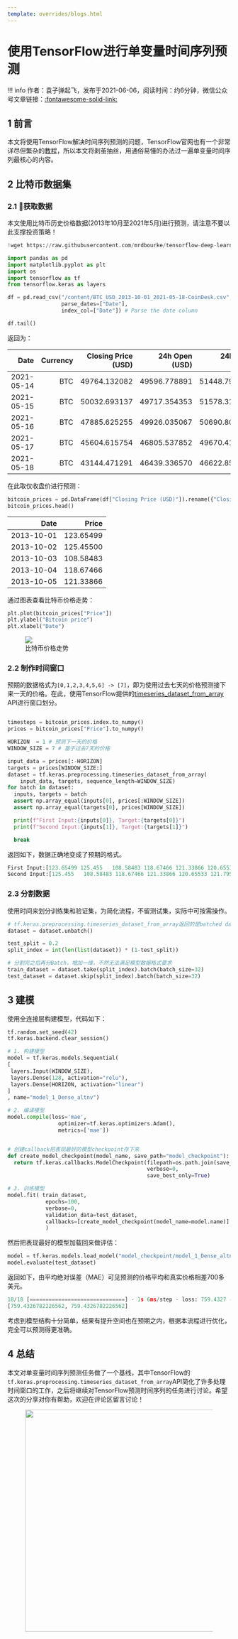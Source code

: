 ```yaml
---
template: overrides/blogs.html
---
```


# 使用TensorFlow进行单变量时间序列预测

!!! info
    作者：袁子弹起飞，发布于2021-06-06，阅读时间：约6分钟，微信公众号文章链接：[:fontawesome-solid-link:]()

## 1 前言

本文将使用TensorFlow解决时间序列预测的问题，TensorFlow官网也有一个非常详尽但繁杂的[教程](https://www.tensorflow.org/tutorials/structured_data/time_series "Time series forecasting")，所以本文将剥茧抽丝，用通俗易懂的办法过一遍单变量时间序列最核心的内容。

## 2 比特币数据集

### 2.1 获取数据

本文使用比特币历史价格数据(2013年10月至2021年5月)进行预测，请注意不要以此支撑投资策略！

```python
!wget https://raw.githubusercontent.com/mrdbourke/tensorflow-deep-learning/main/extras/BTC_USD_2013-10-01_2021-05-18-CoinDesk.csv

import pandas as pd
import matplotlib.pyplot as plt
import os
import tensorflow as tf
from tensorflow.keras as layers

df = pd.read_csv("/content/BTC_USD_2013-10-01_2021-05-18-CoinDesk.csv",
                 parse_dates=["Date"],
                 index_col=["Date"]) # Parse the date column

df.tail()
```

返回为：

| Date | Currency | Closing Price (USD) | 24h Open (USD) | 24h High (USD) | 24h Low (USD) |
|---:|---:|---:|---:|---:|---:|
| 2021-05-14 | BTC | 49764.132082 | 49596.778891 | 51448.798576 | 46294.720180 |
| 2021-05-15 | BTC | 50032.693137 | 49717.354353 | 51578.312545 | 48944.346536 |
| 2021-05-16 | BTC | 47885.625255 | 49926.035067 | 50690.802950 | 47005.102292 |
| 2021-05-17 | BTC | 45604.615754 | 46805.537852 | 49670.414174 | 43868.638969 |
| 2021-05-18 | BTC | 43144.471291 | 46439.336570 | 46622.853437 | 42102.346430 |

在此取仅收盘价进行预测：

```python
bitcoin_prices = pd.DataFrame(df["Closing Price (USD)"]).rename({"Closing Price (USD)":"Price"},axis=1)
bitcoin_prices.head()
```

| Date | Price |
|---:|---:|
| 2013-10-01 | 123.65499 |
| 2013-10-02 | 125.45500 |
| 2013-10-03 | 108.58483 |
| 2013-10-04 | 118.67466 |
| 2013-10-05 | 121.33866 |

通过图表查看比特币价格走势：

```python
plt.plot(bitcoin_prices["Price"])
plt.ylabel("Bitcoin price")
plt.xlabel("Date")
```

<figure>
  <img src="https://cdn.jsdelivr.net/gh/BulletTech2021/Pics/img/1_V/Bitcoin_price.png"  />
  <figcaption>比特币价格走势</figcaption>
</figure>


### 2.2 制作时间窗口

预期的数据格式为`[0,1,2,3,4,5,6] -> [7]`，即为使用过去七天的价格预测接下来一天的价格。在此，使用TensorFlow提供的[timeseries_dataset_from_array](https://www.tensorflow.org/api_docs/python/tf/keras/utils/timeseries_dataset_from_array "timeseries_dataset_from_array") API进行窗口划分。

```python

timesteps = bitcoin_prices.index.to_numpy()
prices = bitcoin_prices["Price"].to_numpy()

HORIZON  = 1 # 预测下一天的价格
WINDOW_SIZE = 7 # 基于过去7天的价格

input_data = prices[:-HORIZON]
targets = prices[WINDOW_SIZE:]
dataset = tf.keras.preprocessing.timeseries_dataset_from_array(
    input_data, targets, sequence_length=WINDOW_SIZE)
for batch in dataset:
  inputs, targets = batch
  assert np.array_equal(inputs[0], prices[:WINDOW_SIZE])   
  assert np.array_equal(targets[0], prices[WINDOW_SIZE])  

  print(f"First Input:{inputs[0]}, Target:{targets[0]}")
  print(f"Second Input:{inputs[1]}, Target:{targets[1]}")

  break
```

返回如下，数据正确地变成了预期的格式。

```python
First Input:[123.65499 125.455   108.58483 118.67466 121.33866 120.65533 121.795  ], Target:123.033
Second Input:[125.455   108.58483 118.67466 121.33866 120.65533 121.795   123.033  ], Target:124.049
```

### 2.3 分割数据

使用时间来划分训练集和验证集，为简化流程，不留测试集，实际中可按需操作。

```python
# tf.keras.preprocessing.timeseries_dataset_from_array返回的是batched dataset，所以先unbatch，方便分割数据
dataset = dataset.unbatch()

test_split = 0.2
split_index = int(len(list(dataset)) * (1-test_split))

# 分割完之后再分Batch，增加一维，不然无法满足模型数据格式要求
train_dataset = dataset.take(split_index).batch(batch_size=32)
test_dataset = dataset.skip(split_index).batch(batch_size=32)
```

## 3 建模

使用全连接层构建模型，代码如下：

```python
tf.random.set_seed(42)
tf.keras.backend.clear_session()

# 1. 构建模型
model = tf.keras.models.Sequential(
[
 layers.Input(WINDOW_SIZE),
 layers.Dense(128, activation="relu"),
 layers.Dense(HORIZON, activation="linear")
]
, name="model_1_Dense_altnv")

# 2. 编译模型
model.compile(loss='mae',
                optimizer=tf.keras.optimizers.Adam(),
                metrics=['mae'])


# 创建callback把表现最好的模型checkpoint存下来
def create_model_checkpoint(model_name, save_path="model_checkpoint"):
  return tf.keras.callbacks.ModelCheckpoint(filepath=os.path.join(save_path, model_name),
                                            verbose=0,
                                            save_best_only=True)

# 3. 训练模型
model.fit( train_dataset,
            epochs=100,
            verbose=0,
            validation_data=test_dataset,
            callbacks=[create_model_checkpoint(model_name=model.name)]
            )

```

然后把表现最好的模型加载回来做评估：

```python
model = tf.keras.models.load_model("model_checkpoint/model_1_Dense_altnv")
model.evaluate(test_dataset)
```

返回如下，由平均绝对误差（MAE）可见预测的价格平均和真实价格相差700多美元。

```python
18/18 [==============================] - 1s 6ms/step - loss: 759.4327 - mae: 759.4327
[759.4326782226562, 759.4326782226562]
```

考虑到模型结构十分简单，结果有提升空间也在预期之内，根据本流程进行优化，完全可以预测得更准确。

## 4 总结

本文对单变量时间序列预测任务做了一个基线，其中TensorFlow的`tf.keras.preprocessing.timeseries_dataset_from_array`API简化了许多处理时间窗口的工作，之后将继续对TensorFlow预测时间序列的任务进行讨论。希望这次的分享对你有帮助，欢迎在评论区留言讨论！

<figure>
  <img src="https://cdn.jsdelivr.net/gh/BulletTech2021/Pics/2021-6-14/1623639526512-1080P%20(Full%20HD)%20-%20Tail%20Pic.png" width="500" />
</figure>
